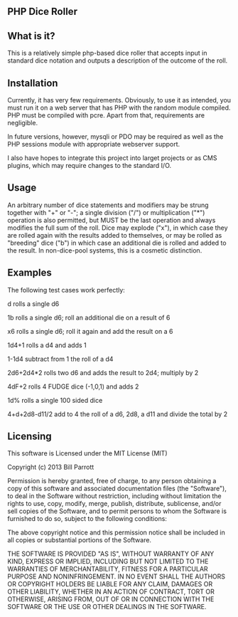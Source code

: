 PHP Dice Roller
---------------

What is it?
-----------
This is a relatively simple php-based dice roller that accepts input in
standard dice notation and outputs a description of the outcome of the roll.

Installation
------------
Currently, it has very few requirements. Obviously, to use it as intended, you
must run it on a web server that has PHP with the random module compiled.
PHP must be compiled with pcre. Apart from that, requirements are negligible.

In future versions, however, mysqli or PDO may be required as well as the PHP
sessions module with appropriate webserver support.

I also have hopes to integrate this project into larget projects or as CMS
plugins, which may require changes to the standard I/O.

Usage
-----
An arbitrary number of dice statements and modifiers may be strung together
with "+" or "-"; a single division ("/") or multiplication ("*") operation is
also permitted, but MUST be the last operation and always modifies the full
sum of the roll. 
Dice may explode ("x"), in which case they are rolled again with the results
added to themselves, or may be rolled as "breeding" dice ("b") in which case an
additional die is rolled and added to the result. In non-dice-pool systems,
this is a cosmetic distinction.

Examples
--------
The following test cases work perfectly:

d		rolls a single d6

1b		rolls a single d6; roll an additional die on a result of 6

x6		rolls a single d6; roll it again and add the result on a 6

1d4+1		rolls a d4 and adds 1

1-1d4		subtract from 1 the roll of a d4

2d6+2d4*2	rolls two d6 and adds the result to 2d4; multiply by 2

4dF+2		rolls 4 FUDGE dice (-1,0,1) and adds 2

1d%		rolls a single 100 sided dice

4+d+2d8-d11/2	add to 4 the roll of a d6, 2d8, a d11 and divide the total by 2

Licensing
---------
This software is Licensed under the MIT License (MIT)

Copyright (c) 2013 Bill Parrott

Permission is hereby granted, free of charge, to any person obtaining a copy
of this software and associated documentation files (the "Software"), to deal
in the Software without restriction, including without limitation the rights
to use, copy, modify, merge, publish, distribute, sublicense, and/or sell
copies of the Software, and to permit persons to whom the Software is
furnished to do so, subject to the following conditions:

The above copyright notice and this permission notice shall be included in
all copies or substantial portions of the Software.

THE SOFTWARE IS PROVIDED "AS IS", WITHOUT WARRANTY OF ANY KIND, EXPRESS OR
IMPLIED, INCLUDING BUT NOT LIMITED TO THE WARRANTIES OF MERCHANTABILITY,
FITNESS FOR A PARTICULAR PURPOSE AND NONINFRINGEMENT. IN NO EVENT SHALL THE
AUTHORS OR COPYRIGHT HOLDERS BE LIABLE FOR ANY CLAIM, DAMAGES OR OTHER
LIABILITY, WHETHER IN AN ACTION OF CONTRACT, TORT OR OTHERWISE, ARISING FROM,
OUT OF OR IN CONNECTION WITH THE SOFTWARE OR THE USE OR OTHER DEALINGS IN
THE SOFTWARE.
